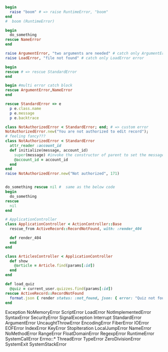 
```ruby
begin
  raise "boom" # => raise RuntimeError, "boom"
end
#  boom (RuntimeError)

begin
  do_something
rescue NameError
end

raise ArgumentError, "two arguments are needed" # catch only ArgumentError error
raise LoadError, "file not found" # catch only LoadError error

begin
rescue # => rescue StandardError
end

begin #multi error catch block
rescue ArgumentError,NameError
end

rescue StandardError => e
  p e.class.name
  p e.message
  p e.backtrace

class NotAuthorizedError < StandardError; end; # => custom error
NotAuthorizedError.new("You are not authorized to edit record");
# feeling fancy???
class NotAuthorizedError < StandardError
  attr_reader :account_id
  def initialize(message, account_id)
    super(message) #invoke the constructor of parent to set the message
    @account_id = account_id
  end
end
raise NotAuthorizedError.new("Not authorized", 171)


do_something rescue nil #  same as the below code
begin
  do_something
rescue
  nil
end

# ApplicationController
class ApplicationController < ActionController::Base
  rescue_from ActiveRecord::RecordNotFound, with: :render_404

  def render_404
  end
end

class ArticlesController < ApplicationController
  def show
    @article = Article.find(params[:id])
  end
end

def load_quiz
  @quiz = current_user.quizzes.find(params[:id])
rescue ActiveRecord::RecordNotFound
  format.json { render status: :not_found, json: { error: "Quiz not found"}}
end


```

Exception
  NoMemoryError
  ScriptError
    LoadError
    NotImplementedError
    SyntaxError
  SecurityError
  SignalException
    Interrupt
  StandardError
    ArgumentError
      UncaughtThrowError
    EncodingError
    FiberError
    IOError
      EOFError
    IndexError
      KeyError
      StopIteration
    LocalJumpError
    NameError
      NoMethodError
    RangeError
      FloatDomainError
    RegexpError
    RuntimeError
    SystemCallError
      Errno::*
    ThreadError
    TypeError
    ZeroDivisionError
  SystemExit
  SystemStackError
